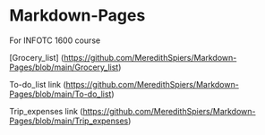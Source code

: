 # Markdown-Pages
For INFOTC 1600 course

[Grocery_list] (https://github.com/MeredithSpiers/Markdown-Pages/blob/main/Grocery_list)

To-do_list link (https://github.com/MeredithSpiers/Markdown-Pages/blob/main/To-do_list)

Trip_expenses link (https://github.com/MeredithSpiers/Markdown-Pages/blob/main/Trip_expenses)
